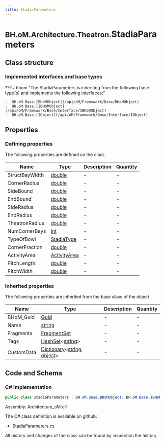 ```yaml
---
title: StadiaParameters
---
```


# <small>BH.oM.Architecture.Theatron.</small>**StadiaParameters**



## Class structure

### Implemented interfaces and base types

???+ bhom "The StadiaParameters is inheriting from the following base type(s) and implements the following interfaces:"

    -  BH.oM.Base.[BHoMObject](/api/oM/Framework/Base/BHoMObject)
    -  BH.oM.Base.[IBHoMObject](/api/oM/Framework/Base/Interface/IBHoMObject)
    -  BH.oM.Base.[IObject](/api/oM/Framework/Base/Interface/IObject)


## Properties



### Defining properties

The following properties are defined on the class

| Name             | Type             | Description      | Quantity         |
|------------------|------------------|------------------|------------------|
| StructBayWidth | [double](https://learn.microsoft.com/en-us/dotnet/api/System.Double?view=netstandard-2.0) | - | - |
| CornerRadius | [double](https://learn.microsoft.com/en-us/dotnet/api/System.Double?view=netstandard-2.0) | - | - |
| SideBound | [double](https://learn.microsoft.com/en-us/dotnet/api/System.Double?view=netstandard-2.0) | - | - |
| EndBound | [double](https://learn.microsoft.com/en-us/dotnet/api/System.Double?view=netstandard-2.0) | - | - |
| SideRadius | [double](https://learn.microsoft.com/en-us/dotnet/api/System.Double?view=netstandard-2.0) | - | - |
| EndRadius | [double](https://learn.microsoft.com/en-us/dotnet/api/System.Double?view=netstandard-2.0) | - | - |
| TheatronRadius | [double](https://learn.microsoft.com/en-us/dotnet/api/System.Double?view=netstandard-2.0) | - | - |
| NumCornerBays | [int](https://learn.microsoft.com/en-us/dotnet/api/System.Int32?view=netstandard-2.0) | - | - |
| TypeOfBowl | [StadiaType](/api/oM/Analytical/Architecture/Theatron/Enums/StadiaType) | - | - |
| CornerFraction | [double](https://learn.microsoft.com/en-us/dotnet/api/System.Double?view=netstandard-2.0) | - | - |
| ActivityArea | [ActivityArea](/api/oM/Analytical/Architecture/Theatron/Elements/ActivityArea) | - | - |
| PitchLength | [double](https://learn.microsoft.com/en-us/dotnet/api/System.Double?view=netstandard-2.0) | - | - |
| PitchWidth | [double](https://learn.microsoft.com/en-us/dotnet/api/System.Double?view=netstandard-2.0) | - | - |


### Inherited properties
The following properties are inherited from the base class of the object

| Name             | Type             | Description      | Quantity         |
|------------------|------------------|------------------|------------------|
| BHoM_Guid | [Guid](https://learn.microsoft.com/en-us/dotnet/api/System.Guid?view=netstandard-2.0) | - | - |
| Name | [string](https://learn.microsoft.com/en-us/dotnet/api/System.String?view=netstandard-2.0) | - | - |
| Fragments | [FragmentSet](/api/oM/Framework/Base/FragmentSet) | - | - |
| Tags | [HashSet](https://learn.microsoft.com/en-us/dotnet/api/System.Collections.Generic.HashSet-1?view=netstandard-2.0)&lt;[string](https://learn.microsoft.com/en-us/dotnet/api/System.String?view=netstandard-2.0)&gt; | - | - |
| CustomData | [Dictionary](https://learn.microsoft.com/en-us/dotnet/api/System.Collections.Generic.Dictionary-2?view=netstandard-2.0)&lt;[string](https://learn.microsoft.com/en-us/dotnet/api/System.String?view=netstandard-2.0), [object](https://learn.microsoft.com/en-us/dotnet/api/System.Object?view=netstandard-2.0)&gt; | - | - |


## Code and Schema

### C# implementation

``` C# title="C#"
public class StadiaParameters : BH.oM.Base.BHoMObject, BH.oM.Base.IBHoMObject, BH.oM.Base.IObject
```

Assembly: Architecture_oM.dll

The C# class definition is available on github:

- [StadiaParameters.cs](https://github.com/BHoM/BHoM/blob/develop/Architecture_oM/Theatron\Parameters\StadiaParameters.cs)

All history and changes of the class can be found by inspection the history.
